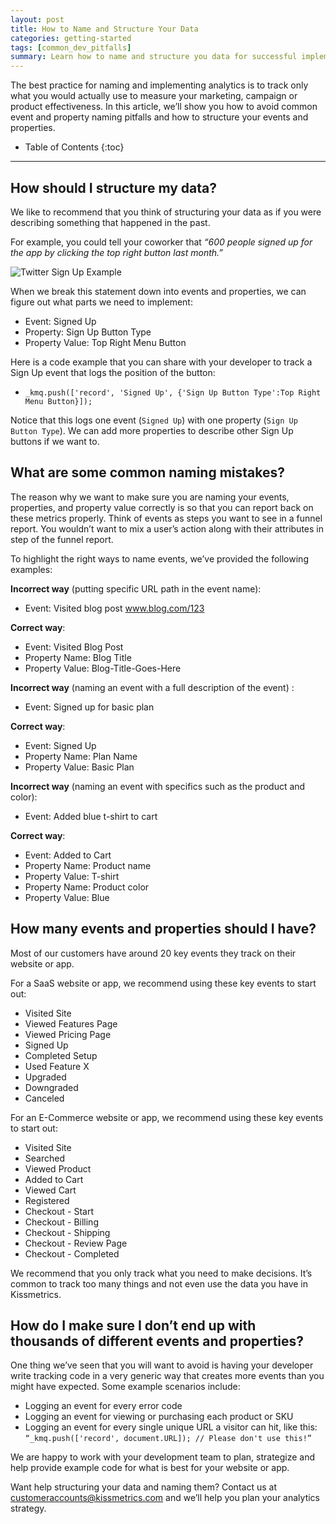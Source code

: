 ```yaml
---
layout: post
title: How to Name and Structure Your Data
categories: getting-started
tags: [common_dev_pitfalls]
summary: Learn how to name and structure you data for successful implementation
---
```


The best practice for naming and implementing analytics is to track only what you would actually use to measure your marketing, campaign or product effectiveness. In this article, we’ll show you how to avoid common event and property naming pitfalls and how to structure your events and properties.

* Table of Contents
{:toc}
* * *

## How should I structure my data?

We like to recommend that you think of structuring your data as if you were describing something that happened in the past.

For example, you could tell your coworker that *“600 people signed up for the app by clicking the top right button last month.”*

![Twitter Sign Up Example][TwitterSignupSS]

When we break this statement down into events and properties, we can figure out what parts we need to implement:

* Event: Signed Up
* Property: Sign Up Button Type
* Property Value: Top Right Menu Button

Here is a code example that you can share with your developer to track a Sign Up event that logs the position of the button:
 * `_kmq.push(['record', 'Signed Up', {'Sign Up Button Type':Top Right Menu Button}]);`

Notice that this logs one event (`Signed Up`) with one property (`Sign Up Button Type`). We can add more properties to describe other Sign Up buttons if we want to.

## What are some common naming mistakes?

The reason why we want to make sure you are naming your events, properties, and property value correctly is so that you can report back on these metrics properly. Think of events as steps you want to see in a funnel report. You wouldn’t want to mix a user’s action along with their attributes in step of the funnel report. 

To highlight the right ways to name events, we’ve provided the following examples:

**Incorrect way** (putting specific URL path in the event name):

* Event: Visited blog post www.blog.com/123

**Correct way**:

* Event: Visited Blog Post
* Property Name: Blog Title 
* Property Value: Blog-Title-Goes-Here

**Incorrect way** (naming an event with a full description of the event) :

* Event: Signed up for basic plan 

**Correct way**:

* Event: Signed Up
* Property Name: Plan Name
* Property Value: Basic Plan

**Incorrect way**  (naming an event with specifics such as the product and color):

* Event: Added blue t-shirt to cart

**Correct way**:

* Event: Added to Cart
* Property Name: Product name
* Property Value: T-shirt
* Property Name: Product color
* Property Value: Blue

## How many events and properties should I have?

Most of our customers have around 20 key events they track on their website or app.

For a SaaS website or app, we recommend using these key events to start out:

* Visited Site
* Viewed Features Page
* Viewed Pricing Page
* Signed Up
* Completed Setup
* Used Feature X
* Upgraded
* Downgraded
* Canceled

For an E-Commerce website or app, we recommend using these key events to start out:

* Visited Site
* Searched
* Viewed Product
* Added to Cart
* Viewed Cart
* Registered
* Checkout - Start
* Checkout - Billing
* Checkout - Shipping
* Checkout - Review Page
* Checkout - Completed

We recommend that you only track what you need to make decisions. It’s common to track too many things and not even use the data you have in Kissmetrics.

## How do I make sure I don’t end up with thousands of different events and properties?

One thing we’ve seen that you will want to avoid is having your developer write tracking code in a very generic way that creates more events than you might have expected. Some example scenarios include:

* Logging an event for every error code
* Logging an event for viewing or purchasing each product or SKU
* Logging an event for every single unique URL a visitor can hit, like this: `“_kmq.push(['record', document.URL]); // Please don't use this!”`

We are happy to work with your development team to plan, strategize and help provide example code for what is best for your website or app.

Want help structuring your data and naming them? Contact us at <customeraccounts@kissmetrics.com> and we’ll help you plan your analytics strategy.

[TwitterSignupSS]: https://kissmetrics-support-files.s3.amazonaws.com/assets/getting-started/how-to-name-and-structure-your-data/TwitterSignUp.png
